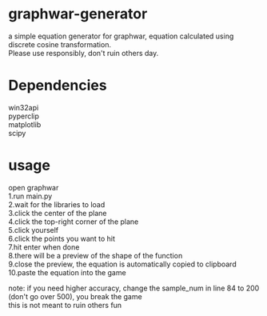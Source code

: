 # graphwar-generator
a simple equation generator for graphwar, equation calculated using discrete cosine transformation.  
Please use responsibly, don't ruin others day.  

# Dependencies  
win32api  
pyperclip  
matplotlib  
scipy  

# usage  
open graphwar  
1.run main.py  
2.wait for the libraries to load  
3.click the center of the plane  
4.click the top-right corner of the plane  
5.click yourself   
6.click the points you want to hit   
7.hit enter when done  
8.there will be a preview of the shape of the function  
9.close the preview, the equation is automatically copied to clipboard  
10.paste the equation into the game    

note: if you need higher accuracy, change the sample_num in line 84 to 200 (don't go over 500), you break the game  
this is not meant to ruin others fun
